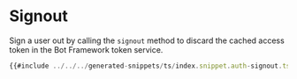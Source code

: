 # Signout

Sign a user out by calling the `signout` method to discard the cached access token in the Bot Framework token service.

<!-- langtabs-start -->
```typescript
{{#include ../../../generated-snippets/ts/index.snippet.auth-signout.ts }}
```
<!-- langtabs-end -->